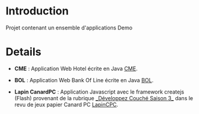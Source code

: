 # Introduction #

Projet contenant un ensemble d'applications Demo


# Details #

  * **CME** : Application Web Hotel écrite en Java [CME](CME.md).

  * **BOL** : Application Web Bank Of Line écrite en Java [BOL](BOL.md).

  * **Lapin CanardPC** : Application Javascript avec le framework createjs (Flash) provenant de la rubrique [\_Développez Couché Saison 3\_](http://cpc.cx/809) dans le revu de jeux papier Canard PC [LapinCPC](LapinCPC.md).